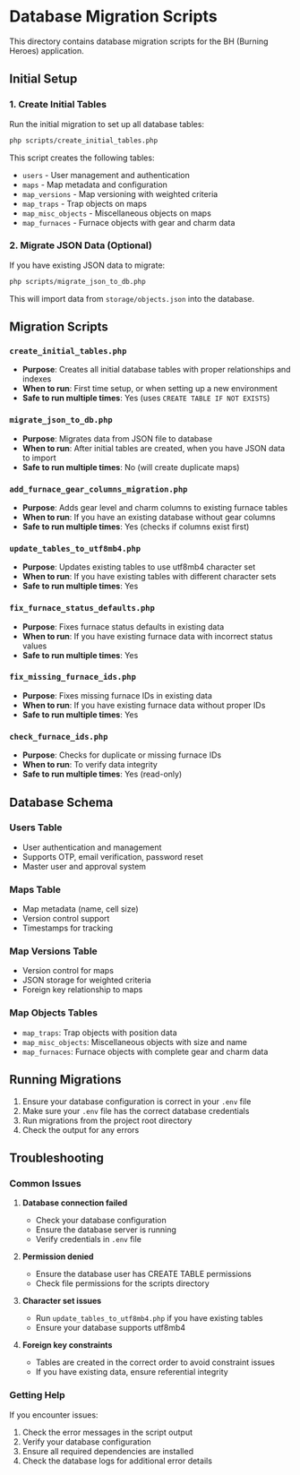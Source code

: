 # Database Migration Scripts

This directory contains database migration scripts for the BH (Burning Heroes) application.

## Initial Setup

### 1. Create Initial Tables

Run the initial migration to set up all database tables:

```bash
php scripts/create_initial_tables.php
```

This script creates the following tables:
- `users` - User management and authentication
- `maps` - Map metadata and configuration
- `map_versions` - Map versioning with weighted criteria
- `map_traps` - Trap objects on maps
- `map_misc_objects` - Miscellaneous objects on maps
- `map_furnaces` - Furnace objects with gear and charm data

### 2. Migrate JSON Data (Optional)

If you have existing JSON data to migrate:

```bash
php scripts/migrate_json_to_db.php
```

This will import data from `storage/objects.json` into the database.

## Migration Scripts

### `create_initial_tables.php`
- **Purpose**: Creates all initial database tables with proper relationships and indexes
- **When to run**: First time setup, or when setting up a new environment
- **Safe to run multiple times**: Yes (uses `CREATE TABLE IF NOT EXISTS`)

### `migrate_json_to_db.php`
- **Purpose**: Migrates data from JSON file to database
- **When to run**: After initial tables are created, when you have JSON data to import
- **Safe to run multiple times**: No (will create duplicate maps)

### `add_furnace_gear_columns_migration.php`
- **Purpose**: Adds gear level and charm columns to existing furnace tables
- **When to run**: If you have an existing database without gear columns
- **Safe to run multiple times**: Yes (checks if columns exist first)

### `update_tables_to_utf8mb4.php`
- **Purpose**: Updates existing tables to use utf8mb4 character set
- **When to run**: If you have existing tables with different character sets
- **Safe to run multiple times**: Yes

### `fix_furnace_status_defaults.php`
- **Purpose**: Fixes furnace status defaults in existing data
- **When to run**: If you have existing furnace data with incorrect status values
- **Safe to run multiple times**: Yes

### `fix_missing_furnace_ids.php`
- **Purpose**: Fixes missing furnace IDs in existing data
- **When to run**: If you have existing furnace data without proper IDs
- **Safe to run multiple times**: Yes

### `check_furnace_ids.php`
- **Purpose**: Checks for duplicate or missing furnace IDs
- **When to run**: To verify data integrity
- **Safe to run multiple times**: Yes (read-only)

## Database Schema

### Users Table
- User authentication and management
- Supports OTP, email verification, password reset
- Master user and approval system

### Maps Table
- Map metadata (name, cell size)
- Version control support
- Timestamps for tracking

### Map Versions Table
- Version control for maps
- JSON storage for weighted criteria
- Foreign key relationship to maps

### Map Objects Tables
- `map_traps`: Trap objects with position data
- `map_misc_objects`: Miscellaneous objects with size and name
- `map_furnaces`: Furnace objects with complete gear and charm data

## Running Migrations

1. Ensure your database configuration is correct in your `.env` file
2. Make sure your `.env` file has the correct database credentials
3. Run migrations from the project root directory
4. Check the output for any errors

## Troubleshooting

### Common Issues

1. **Database connection failed**
   - Check your database configuration
   - Ensure the database server is running
   - Verify credentials in `.env` file

2. **Permission denied**
   - Ensure the database user has CREATE TABLE permissions
   - Check file permissions for the scripts directory

3. **Character set issues**
   - Run `update_tables_to_utf8mb4.php` if you have existing tables
   - Ensure your database supports utf8mb4

4. **Foreign key constraints**
   - Tables are created in the correct order to avoid constraint issues
   - If you have existing data, ensure referential integrity

### Getting Help

If you encounter issues:
1. Check the error messages in the script output
2. Verify your database configuration
3. Ensure all required dependencies are installed
4. Check the database logs for additional error details 
